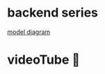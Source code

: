 # backend series
[model diagram](https://app.eraser.io/workspace/MTrf3xOiEx7TV1npgMlN?origin=share)

# videoTube 🎥
